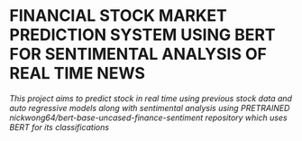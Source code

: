 <H1>FINANCIAL STOCK MARKET PREDICTION SYSTEM USING BERT FOR SENTIMENTAL ANALYSIS OF REAL TIME NEWS</H1>
<P><I> This project aims to predict stock in real time using previous stock data and auto regressive models along with sentimental analysis using PRETRAINED nickwong64/bert-base-uncased-finance-sentiment repository which uses BERT for its classifications</I></P>
